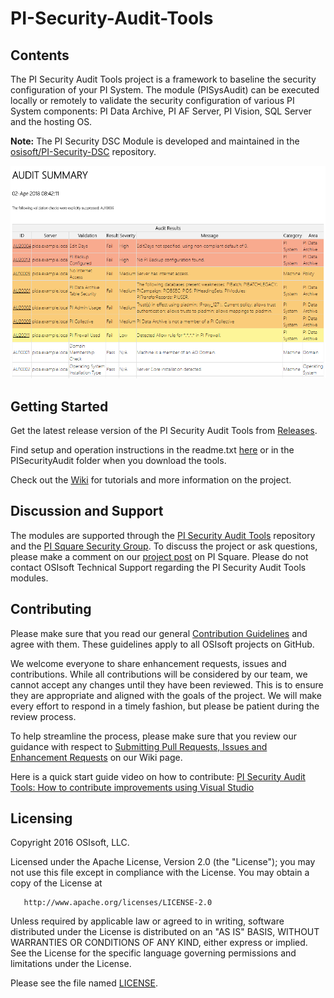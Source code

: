 # PI-Security-Audit-Tools

## Contents

The PI Security Audit Tools project is a framework to baseline the security configuration of your PI System.  The module (PISysAudit) can be executed locally or remotely to validate the security configuration of various PI System components: PI Data Archive, PI AF Server, PI Vision, SQL Server and the hosting OS.  

**Note:** The PI Security DSC Module is developed and maintained in the [osisoft/PI-Security-DSC](https://github.com/osisoft/PI-Security-DSC) repository.

![Alt text](Resources/Example-PI-Data-Archive-Detail-Report.PNG?raw=true "Example PI Data Archive Detail Report")

## Getting Started

Get the latest release version of the PI Security Audit Tools from [Releases](https://github.com/osisoft/PI-Security-Audit-Tools/releases).

Find setup and operation instructions in the readme.txt [here](https://github.com/osisoft/PI-Security-Audit-Tools/blob/master/PISecurityAudit/Readme.txt) or in the PISecurityAudit folder when you download the tools.

Check out the [Wiki](https://github.com/osisoft/PI-Security-Audit-Tools/wiki) for tutorials and more information on the project.

## Discussion and Support

The modules are supported through the [PI Security Audit Tools](https://github.com/osisoft/PI-Security-Audit-Tools) repository and the [PI Square Security Group](https://pisquare.osisoft.com/groups/security).  To discuss the project or ask questions, please make a comment on our [project post](https://pisquare.osisoft.com/groups/security/blog/2016/07/26/check-out-the-pi-security-audit-tools-on-github) on PI Square. Please do not contact OSIsoft Technical Support regarding the PI Security Audit Tools modules.

## Contributing

Please make sure that you read our general [Contribution Guidelines](https://github.com/osisoft/contributing) and agree with them.  These guidelines apply to all OSIsoft projects on GitHub.

We welcome everyone to share enhancement requests, issues and contributions.  While all contributions will be considered by our team, we cannot accept any changes until they have been reviewed.  This is to ensure they are appropriate and aligned with the goals of the project.  We will make every effort to respond in a timely fashion, but please be patient during the review process.

To help streamline the process, please make sure that you review our guidance with respect to [Submitting Pull Requests, Issues and Enhancement Requests](https://github.com/osisoft/PI-Security-Audit-Tools/wiki/Submitting-Pull-Requests,-Issues-and-Enhancement-Requests) on our Wiki page.

Here is a quick start guide video on how to contribute:
[PI Security Audit Tools: How to contribute improvements using Visual Studio](https://pisquare.osisoft.com/videos/1904)

## Licensing

Copyright 2016 OSIsoft, LLC.

   Licensed under the Apache License, Version 2.0 (the "License");
   you may not use this file except in compliance with the License.
   You may obtain a copy of the License at

       http://www.apache.org/licenses/LICENSE-2.0

   Unless required by applicable law or agreed to in writing, software
   distributed under the License is distributed on an "AS IS" BASIS,
   WITHOUT WARRANTIES OR CONDITIONS OF ANY KIND, either express or implied.
   See the License for the specific language governing permissions and
   limitations under the License.

Please see the file named [LICENSE](LICENSE).
